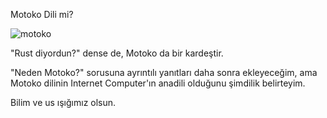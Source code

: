 Motoko Dili mi?

![motoko](https://github.com/companyakis/motoko-tutorial/assets/77589867/b3cdee34-6622-486e-b301-cb6882b40bc6)


"Rust diyordun?" dense de, Motoko da bir kardeştir.

"Neden Motoko?" sorusuna ayrıntılı yanıtları daha sonra ekleyeceğim, ama Motoko dilinin Internet Computer'ın anadili olduğunu şimdilik belirteyim. 

Bilim ve us ışığımız olsun.
